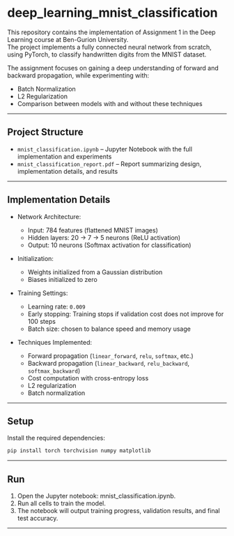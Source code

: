 # deep_learning_mnist_classification

This repository contains the implementation of Assignment 1 in the Deep Learning course at Ben-Gurion University.  
The project implements a fully connected neural network from scratch, using PyTorch, to classify handwritten digits from the MNIST dataset.  

The assignment focuses on gaining a deep understanding of forward and backward propagation, while experimenting with:
- Batch Normalization
- L2 Regularization
- Comparison between models with and without these techniques

---

## Project Structure

- `mnist_classification.ipynb` – Jupyter Notebook with the full implementation and experiments  
- `mnist_classification_report.pdf` – Report summarizing design, implementation details, and results  

---

## Implementation Details

- Network Architecture:  
  - Input: 784 features (flattened MNIST images)  
  - Hidden layers: 20 → 7 → 5 neurons (ReLU activation)  
  - Output: 10 neurons (Softmax activation for classification)  

- Initialization:  
  - Weights initialized from a Gaussian distribution  
  - Biases initialized to zero  

- Training Settings:  
  - Learning rate: `0.009`  
  - Early stopping: Training stops if validation cost does not improve for 100 steps  
  - Batch size: chosen to balance speed and memory usage  

- Techniques Implemented:  
  - Forward propagation (`linear_forward`, `relu`, `softmax`, etc.)  
  - Backward propagation (`linear_backward`, `relu_backward`, `softmax_backward`)  
  - Cost computation with cross-entropy loss  
  - L2 regularization  
  - Batch normalization  

---

## Setup

Install the required dependencies:
```bash
pip install torch torchvision numpy matplotlib
```

---

## Run
1. Open the Jupyter notebook: mnist_classification.ipynb.
2. Run all cells to train the model.
3. The notebook will output training progress, validation results, and final test accuracy.

---
